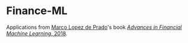 # Finance-ML


Applications from [Marco Lopez de Prado](http://www.quantresearch.org/)'s book [*Advances in Financial Machine Learning*, 2018](https://www.amazon.com/Advances-Financial-Machine-Learning-Marcos/dp/1119482089/ref=sr_1_1?__mk_pt_BR=%C3%85M%C3%85%C5%BD%C3%95%C3%91&keywords=advances+in+financial+machine+learning&qid=1562198961&s=gateway&sr=8-1).
